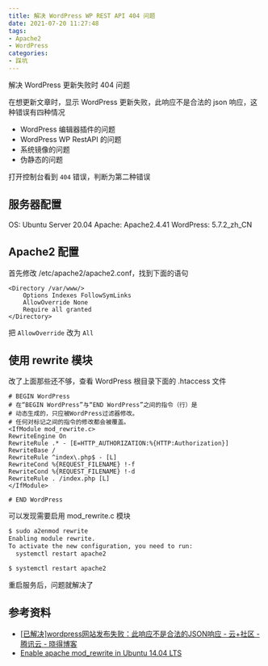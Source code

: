```yaml
---
title: 解决 WordPress WP REST API 404 问题
date: 2021-07-20 11:27:48
tags:
- Apache2
- WordPress
categories:
- 踩坑
---
```


解决 WordPress 更新失败时 404 问题

<!--more-->

在想更新文章时，显示 WordPress 更新失败，此响应不是合法的 json 响应，这种错误有四种情况

- WordPress 编辑器插件的问题
- WordPress WP RestAPI 的问题
- 系统镜像的问题
- 伪静态的问题

打开控制台看到 `404` 错误，判断为第二种错误

## 服务器配置

OS: Ubuntu Server 20.04
Apache: Apache2.4.41
WordPress: 5.7.2_zh_CN

## Apache2 配置

首先修改 /etc/apache2/apache2.conf，找到下面的语句

```plain
<Directory /var/www/>
    Options Indexes FollowSymLinks
    AllowOverride None
    Require all granted
</Directory>
```

把 `AllowOverride` 改为 `All`

## 使用 rewrite 模块

改了上面那些还不够，查看 WordPress 根目录下面的 .htaccess 文件

```plain
# BEGIN WordPress
# 在“BEGIN WordPress”与“END WordPress”之间的指令（行）是
# 动态生成的，只应被WordPress过滤器修改。
# 任何对标记之间的指令的修改都会被覆盖。
<IfModule mod_rewrite.c>
RewriteEngine On
RewriteRule .* - [E=HTTP_AUTHORIZATION:%{HTTP:Authorization}]
RewriteBase /
RewriteRule ^index\.php$ - [L]
RewriteCond %{REQUEST_FILENAME} !-f
RewriteCond %{REQUEST_FILENAME} !-d
RewriteRule . /index.php [L]
</IfModule>

# END WordPress
```

可以发现需要启用 mod_rewrite.c 模块

```sh
$ sudo a2enmod rewrite
Enabling module rewrite.
To activate the new configuration, you need to run:
  systemctl restart apache2

$ systemctl restart apache2
```

重启服务后，问题就解决了

## 参考资料

- [[已解决]wordpress网站发布失败：此响应不是合法的JSON响应 - 云+社区 - 腾讯云 - 晓得博客](https://cloud.tencent.com/developer/article/1769015)
- [Enable apache mod_rewrite in Ubuntu 14.04 LTS](http://www.iasptk.com/enable-apache-mod_rewrite-ubuntu-14-04-lts/)
